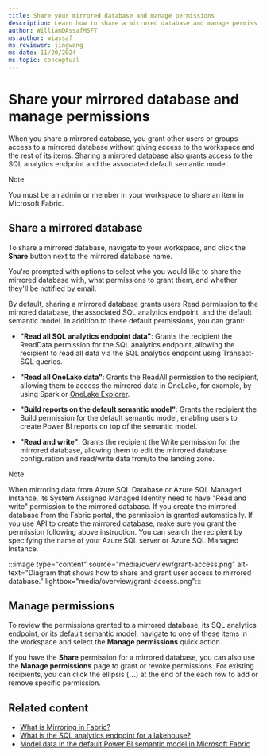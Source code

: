 ```yaml
---
title: Share your mirrored database and manage permissions
description: Learn how to share a mirrored database and manage permissions.
author: WilliamDAssafMSFT
ms.author: wiassaf
ms.reviewer: jingwang
ms.date: 11/20/2024
ms.topic: conceptual
---
```

# Share your mirrored database and manage permissions

When you share a mirrored database, you grant other users or groups access to a mirrored database without giving access to the workspace and the rest of its items. Sharing a mirrored database also grants access to the SQL analytics endpoint and the associated default semantic model.

> [!NOTE]
>
> You must be an admin or member in your workspace to share an item in Microsoft Fabric.

## Share a mirrored database

To share a mirrored database, navigate to your workspace, and click the **Share** button next to the mirrored database name. 

You're prompted with options to select who you would like to share the mirrored database with, what permissions to grant them, and whether they'll be notified by email.

By default, sharing a mirrored database grants users Read permission to the mirrored database, the associated SQL analytics endpoint, and the default semantic model. In addition to these default permissions, you can grant:

- **"Read all SQL analytics endpoint data"**: Grants the recipient the ReadData permission for the SQL analytics endpoint, allowing the recipient to read all data via the SQL analytics endpoint using Transact-SQL queries.

- **"Read all OneLake data"**: Grants the ReadAll permission to the recipient, allowing them to access the mirrored data in OneLake, for example, by using Spark or [OneLake Explorer](explore-data-directly.md).

- **"Build reports on the default semantic model"**: Grants the recipient the Build permission for the default semantic model, enabling users to create Power BI reports on top of the semantic model.

- **"Read and write"**: Grants the recipient the Write permission for the mirrored database, allowing them to edit the mirrored database configuration and read/write data from/to the landing zone.

> [!NOTE]
> When mirroring data from Azure SQL Database or Azure SQL Managed Instance, its System Assigned Managed Identity need to have "Read and write" permission to the mirrored database. If you create the mirrored database from the Fabric portal, the permission is granted automatically. If you use API to create the mirrored database, make sure you grant the permission following above instruction. You can search the recipient by specifying the name of your Azure SQL server or Azure SQL Managed Instance.

:::image type="content" source="media/overview/grant-access.png" alt-text="Diagram that shows how to share and grant user access to mirrored database." lightbox="media/overview/grant-access.png":::

## Manage permissions

To review the permissions granted to a mirrored database, its SQL analytics endpoint, or its default semantic model, navigate to one of these items in the workspace and select the **Manage permissions** quick action.

If you have the **Share** permission for a mirrored database, you can also use the **Manage permissions** page to grant or revoke permissions. For existing recipients, you can click the ellipsis (**...**) at the end of the each row to add or remove specific permission. 

## Related content

- [What is Mirroring in Fabric?](overview.md)
- [What is the SQL analytics endpoint for a lakehouse?](../../data-engineering/lakehouse-sql-analytics-endpoint.md)
- [Model data in the default Power BI semantic model in Microsoft Fabric](../../data-warehouse/model-default-power-bi-dataset.md)
